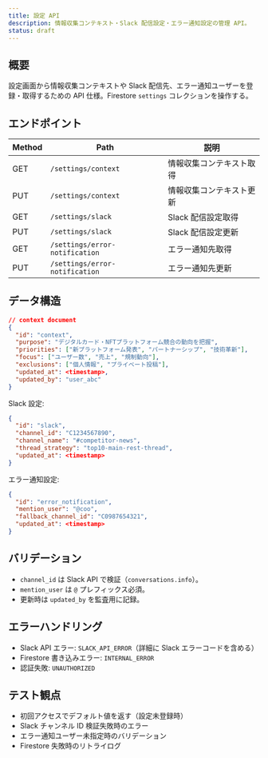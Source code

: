 ```yaml
---
title: 設定 API
description: 情報収集コンテキスト・Slack 配信設定・エラー通知設定の管理 API。
status: draft
---
```


## 概要
設定画面から情報収集コンテキストや Slack 配信先、エラー通知ユーザーを登録・取得するための API 仕様。Firestore `settings` コレクションを操作する。

## エンドポイント
| Method | Path | 説明 |
|--------|------|------|
| GET | `/settings/context` | 情報収集コンテキスト取得 |
| PUT | `/settings/context` | 情報収集コンテキスト更新 |
| GET | `/settings/slack` | Slack 配信設定取得 |
| PUT | `/settings/slack` | Slack 配信設定更新 |
| GET | `/settings/error-notification` | エラー通知先取得 |
| PUT | `/settings/error-notification` | エラー通知先更新 |

## データ構造
```json
// context document
{
  "id": "context",
  "purpose": "デジタルカード・NFTプラットフォーム競合の動向を把握",
  "priorities": ["新プラットフォーム発表", "パートナーシップ", "技術革新"],
  "focus": ["ユーザー数", "売上", "規制動向"],
  "exclusions": ["個人情報", "プライベート投稿"],
  "updated_at": <timestamp>,
  "updated_by": "user_abc"
}
```

Slack 設定:
```json
{
  "id": "slack",
  "channel_id": "C1234567890",
  "channel_name": "#competitor-news",
  "thread_strategy": "top10-main-rest-thread",
  "updated_at": <timestamp>
}
```

エラー通知設定:
```json
{
  "id": "error_notification",
  "mention_user": "@coo",
  "fallback_channel_id": "C0987654321",
  "updated_at": <timestamp>
}
```

## バリデーション
- `channel_id` は Slack API で検証（`conversations.info`）。
- `mention_user` は `@` プレフィックス必須。
- 更新時は `updated_by` を監査用に記録。

## エラーハンドリング
- Slack API エラー: `SLACK_API_ERROR`（詳細に Slack エラーコードを含める）
- Firestore 書き込みエラー: `INTERNAL_ERROR`
- 認証失敗: `UNAUTHORIZED`

## テスト観点
- 初回アクセスでデフォルト値を返す（設定未登録時）
- Slack チャンネル ID 検証失敗時のエラー
- エラー通知ユーザー未指定時のバリデーション
- Firestore 失敗時のリトライログ

